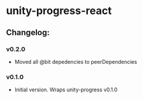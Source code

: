 # unity-progress-react

## Changelog:

### v0.2.0
- Moved all @bit depedencies to peerDependencies

### v0.1.0
- Initial version. Wraps unity-progress v0.1.0
